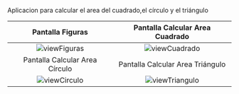 Aplicacion para calcular el area del cuadrado,el círculo y el triángulo


|                               Pantalla Figuras                              |                                   Pantalla Calcular Area Cuadrado                                |
|:------------------------------------------------------------------------------:|:------------------------------------------------------------------------------:|
|  ![viewFiguras](https://github.com/saulhervas/calcularAreaApp/assets/136034899/d72439b8-3424-4e61-a934-70dd746302af)  |  ![viewCuadrado](https://github.com/saulhervas/calcularAreaApp/assets/136034899/3820d423-ce76-4d31-a093-cf8672c206ad)  |
|                               Pantalla Calcular Area Círculo                              |                                   Pantalla Calcular Area Triángulo                                   |
|  ![viewCirculo](https://github.com/saulhervas/calcularAreaApp/assets/136034899/fff88e52-274b-498f-95fc-7f557b58abee)  | ![viewTriangulo](https://github.com/saulhervas/calcularAreaApp/assets/136034899/725fee16-ade9-4f63-add4-447f8484a0b8)   |
